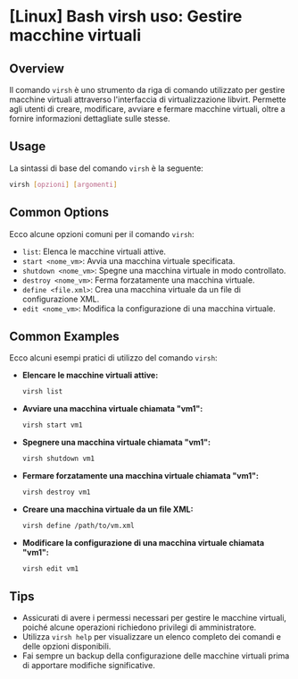 # [Linux] Bash virsh uso: Gestire macchine virtuali

## Overview
Il comando `virsh` è uno strumento da riga di comando utilizzato per gestire macchine virtuali attraverso l'interfaccia di virtualizzazione libvirt. Permette agli utenti di creare, modificare, avviare e fermare macchine virtuali, oltre a fornire informazioni dettagliate sulle stesse.

## Usage
La sintassi di base del comando `virsh` è la seguente:

```bash
virsh [opzioni] [argomenti]
```

## Common Options
Ecco alcune opzioni comuni per il comando `virsh`:

- `list`: Elenca le macchine virtuali attive.
- `start <nome_vm>`: Avvia una macchina virtuale specificata.
- `shutdown <nome_vm>`: Spegne una macchina virtuale in modo controllato.
- `destroy <nome_vm>`: Ferma forzatamente una macchina virtuale.
- `define <file.xml>`: Crea una macchina virtuale da un file di configurazione XML.
- `edit <nome_vm>`: Modifica la configurazione di una macchina virtuale.

## Common Examples
Ecco alcuni esempi pratici di utilizzo del comando `virsh`:

- **Elencare le macchine virtuali attive:**
  ```bash
  virsh list
  ```

- **Avviare una macchina virtuale chiamata "vm1":**
  ```bash
  virsh start vm1
  ```

- **Spegnere una macchina virtuale chiamata "vm1":**
  ```bash
  virsh shutdown vm1
  ```

- **Fermare forzatamente una macchina virtuale chiamata "vm1":**
  ```bash
  virsh destroy vm1
  ```

- **Creare una macchina virtuale da un file XML:**
  ```bash
  virsh define /path/to/vm.xml
  ```

- **Modificare la configurazione di una macchina virtuale chiamata "vm1":**
  ```bash
  virsh edit vm1
  ```

## Tips
- Assicurati di avere i permessi necessari per gestire le macchine virtuali, poiché alcune operazioni richiedono privilegi di amministratore.
- Utilizza `virsh help` per visualizzare un elenco completo dei comandi e delle opzioni disponibili.
- Fai sempre un backup della configurazione delle macchine virtuali prima di apportare modifiche significative.